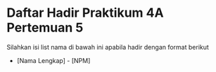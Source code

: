 # Daftar Hadir Praktikum 4A Pertemuan 5
Silahkan isi list nama di bawah ini apabila hadir dengan format berikut

- [Nama Lengkap] - [NPM]
